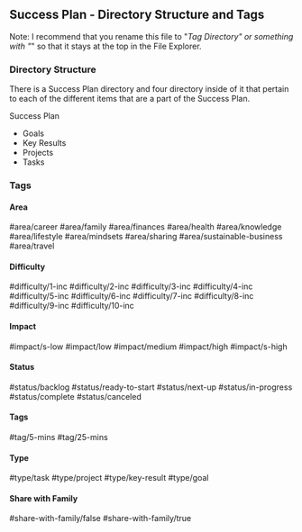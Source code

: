 ## Success Plan - Directory Structure and Tags

Note: I recommend that you rename this file to "_Tag Directory" or something with "_" so that it stays at the top in the File Explorer.

### Directory Structure

There is a Success Plan directory and four directory inside of it that pertain to each of the different items that are a part of the Success Plan.

Success Plan
- Goals
- Key Results
- Projects
- Tasks

### Tags

#### Area

#area/career 
#area/family 
#area/finances 
#area/health 
#area/knowledge 
#area/lifestyle 
#area/mindsets 
#area/sharing 
#area/sustainable-business 
#area/travel 

#### Difficulty

#difficulty/1-inc 
#difficulty/2-inc 
#difficulty/3-inc
#difficulty/4-inc
#difficulty/5-inc
#difficulty/6-inc
#difficulty/7-inc
#difficulty/8-inc
#difficulty/9-inc
#difficulty/10-inc 

#### Impact

#impact/s-low
#impact/low
#impact/medium 
#impact/high 
#impact/s-high

#### Status

#status/backlog
#status/ready-to-start
#status/next-up 
#status/in-progress
#status/complete 
#status/canceled 

#### Tags

#tag/5-mins 
#tag/25-mins 

#### Type

#type/task 
#type/project 
#type/key-result 
#type/goal 

#### Share with Family

#share-with-family/false
#share-with-family/true